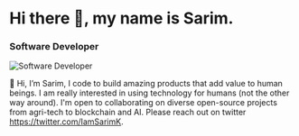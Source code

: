 # Hi there 👋, my name is Sarim.
### Software Developer
![Software Developer](https://images.unsplash.com/photo-1513635269975-59663e0ac1ad?ixlib=rb-1.2.1&ixid=MnwxMjA3fDB8MHxwaG90by1wYWdlfHx8fGVufDB8fHx8&auto=format&fit=crop&w=870&q=80)

👋 Hi, I’m Sarim, I code to build amazing products that add value to human beings. I am really interested in using technology for humans (not the other way around). I'm open to collaborating on diverse open-source projects from agri-tech to blockchain and AI. Please reach out on twitter https://twitter.com/IamSarimK.




<!---
IamSarimK7/IamSarimK7 is a ✨ special ✨ repository because its `README.md` (this file) appears on your GitHub profile.
You can click the Preview link to take a look at your changes.
--->
